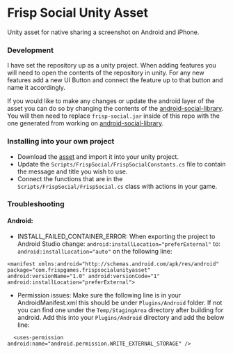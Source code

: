 # Frisp Social Unity Asset
Unity asset for native sharing a screenshot on Android and iPhone.

### Development

I have set the repository up as a unity project. When adding features you will need to open the contents of the repository in unity. For any new features add a new UI Button and connect the feature up to that button and name it accordingly.

If you would like to make any changes or update the android layer of the asset you can do so by changing the contents of the [android-social-library](https://github.com/frispgames/android-social-library). You will then need to replace ```frisp-social.jar``` inside of this repo with the one generated from working on [android-social-library](https://github.com/frispgames/android-social-library).

### Installing into your own project

* Download the [asset](https://github.com/frispgames/frisp-social-unity-asset/blob/master/package/frisp-social.unitypackage) and import it into your unity project.
* Update the ``Scripts/FrispSocial/FrispSocialConstants.cs`` file to contain the message and title you wish to use.
* Connect the functions that are in the ``Scripts/FrispSocial/FrispSocial.cs`` class with actions in your game.

### Troubleshooting
#### Android:
* INSTALL_FAILED_CONTAINER_ERROR: When exporting the project to Android Studio change:
``` android:installLocation="preferExternal" ```
to:
``` android:installLocation="auto" ```
on the following line:
```
<manifest xmlns:android="http://schemas.android.com/apk/res/android" package="com.frispgames.frispsocialunityasset" android:versionName="1.0" android:versionCode="1" android:installLocation="preferExternal">
```
* Permission issues: Make sure the following line is in your AndroidManifest.xml this should be under ```Plugins/Android``` folder. If not you can find one under the ```Temp/StagingArea``` directory after building for android. Add this into your ```Plugins/Android``` directory and add the below line:
```
  <uses-permission android:name="android.permission.WRITE_EXTERNAL_STORAGE" />
```

